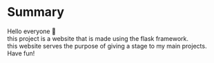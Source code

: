 # Summary
Hello everyone 🌟  
this project is a website that is made using the flask framework.  
this website serves the purpose of giving a stage to my main projects.  
Have fun!  
